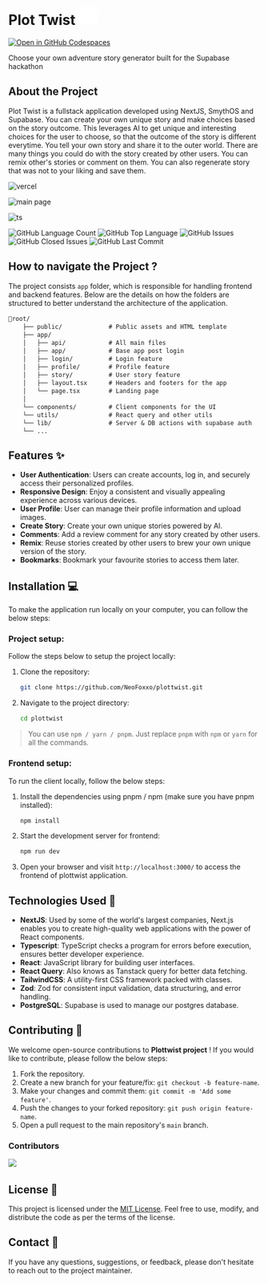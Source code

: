# Plot Twist <img src="./public/icons/logo.png" alt="drawing" width="36"/>

[![Open in GitHub Codespaces](https://github.com/codespaces/badge.svg)](https://codespaces.new/NeoFoxxo/plottwist/tree/main)

Choose your own adventure story generator built for the Supabase hackathon

## About the Project

Plot Twist is a fullstack application developed using NextJS, SmythOS and Supabase. You can create your own unique story and make choices based on the story outcome. This leverages AI to get unique and interesting choices for the user to choose, so that the outcome of the story is different everytime. You tell your own story and share it to the outer world. There are many things you could do with the story created by other users. You can remix other's stories or comment on them. You can also regenerate story that was not to your liking and save them.

![vercel](https://img.shields.io/github/deployments/NeoFoxxo/plottwist/production?label=vercel&logo=vercel&logoColor=white)

![main page](https://github.com/NeoFoxxo/plottwist/assets/76598208/a3edc721-cee0-4ca7-917c-44b560646e56)

![ts](https://badgen.net/badge/Built%20With/TypeScript/blue)

<p align="left">

  <img alt="GitHub Language Count" src="https://img.shields.io/github/languages/count/NeoFoxxo/plottwist" />
  <img alt="GitHub Top Language" src="https://img.shields.io/github/languages/top/NeoFoxxo/plottwist" />
  <img alt="GitHub Issues" src="https://img.shields.io/github/issues/NeoFoxxo/plottwist" />
  <img alt="GitHub Closed Issues" src="https://img.shields.io/github/issues-closed/NeoFoxxo/plottwist" />
  <img alt="GitHub Last Commit" src="https://img.shields.io/github/last-commit/NeoFoxxo/plottwist" />

</p>

## How to navigate the Project ?

The project consists `app` folder, which is responsible for handling frontend and backend features. Below are the details on how the folders are structured to better understand the architecture of the application.

```
📂root/
    ├── public/             # Public assets and HTML template
    ├── app/
    │   ├── api/            # All main files
    │   ├── app/            # Base app post login
    │   ├── login/          # Login feature
    │   ├── profile/        # Profile feature
    │   ├── story/          # User story feature
    │   ├── layout.tsx      # Headers and footers for the app
    │   └── page.tsx        # Landing page
    │
    └── components/         # Client components for the UI
    └── utils/              # React query and other utils
    └── lib/                # Server & DB actions with supabase auth
    └── ...
```

## Features ✨

- **User Authentication**: Users can create accounts, log in, and securely access their personalized profiles.
- **Responsive Design**: Enjoy a consistent and visually appealing experience across various devices.
- **User Profile**: User can manage their profile information and upload images.
- **Create Story**: Create your own unique stories powered by AI.
- **Comments**: Add a review comment for any story created by other users.
- **Remix**: Reuse stories created by other users to brew your own unique version of the story.
- **Bookmarks**: Bookmark your favourite stories to access them later.

## Installation 💻

To make the application run locally on your computer, you can follow the below steps:

### Project setup:

Follow the steps below to setup the project locally:

1. Clone the repository:

   ```bash
   git clone https://github.com/NeoFoxxo/plottwist.git
   ```

2. Navigate to the project directory:

   ```bash
   cd plottwist
   ```

> You can use `npm / yarn / pnpm`. Just replace `pnpm` with `npm` or `yarn` for all the commands.

### Frontend setup:

To run the client locally, follow the below steps:

1. Install the dependencies using pnpm / npm (make sure you have pnpm installed):

   ```bash
   npm install
   ```

2. Start the development server for frontend:

   ```bash
   npm run dev
   ```

3. Open your browser and visit `http://localhost:3000/` to access the frontend of plottwist application.

## Technologies Used 🔧

- **NextJS**: Used by some of the world's largest companies, Next.js enables you to create high-quality web applications with the power of React components.
- **Typescript**: TypeScript checks a program for errors before execution, ensures better developer experience.
- **React**: JavaScript library for building user interfaces.
- **React Query**: Also knows as Tanstack query for better data fetching.
- **TailwindCSS**: A utility-first CSS framework packed with classes.
- **Zod**: Zod for consistent input validation, data structuring, and error handling.
- **PostgreSQL**: Supabase is used to manage our postgres database.

## Contributing 🤝

We welcome open-source contributions to **Plottwist project** ! If you would like to contribute, please follow the below steps:

1. Fork the repository.
2. Create a new branch for your feature/fix: `git checkout -b feature-name`.
3. Make your changes and commit them: `git commit -m 'Add some feature'`.
4. Push the changes to your forked repository: `git push origin feature-name`.
5. Open a pull request to the main repository's `main` branch.

### Contributors

<a href="https://github.com/NeoFoxxo/plottwist/graphs/contributors">
  <img src="https://contrib.rocks/image?repo=NeoFoxxo/plottwist" />
</a>

## License 📝

This project is licensed under the [MIT License](LICENSE). Feel free to use, modify, and distribute the code as per the terms of the license.

## Contact 💬

If you have any questions, suggestions, or feedback, please don't hesitate to reach out to the project maintainer.
